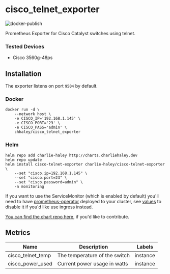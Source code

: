 # cisco_telnet_exporter
![docker-publish](https://github.com/charlie-haley/cisco_telnet_exporter/actions/workflows/docker-publish.yml/badge.svg)

Prometheus Exporter for Cisco Catalyst switches using telnet.

### Tested Devices
- Cisco 3560g-48ps

## Installation
The exporter listens on port `9504` by default.

### Docker
```
docker run -d \
    --network host \
    -e CISCO_IP='192.168.1.145' \
    -e CISCO_PORT='23' \
    -e CISCO_PASS='admin' \
    chhaley/cisco_telnet_exporter
```

### Helm
```
helm repo add charlie-haley http://charts.charliehaley.dev
helm repo update
helm install cisco-telnet-exporter charlie-haley/cisco-telnet-exporter \
    --set "cisco.ip=192.168.1.145" \ 
    --set "cisco.port=23" \
    --set "cisco.password=admin" \
    -n monitoring
```

If you want to use the ServiceMonitor (which is enabled by default) you'll need to have [prometheus-operator](https://github.com/prometheus-operator/prometheus-operator) deployed to your cluster, see [values](https://github.com/charlie-haley/private-charts/blob/main/charts/cisco-telnet-exporter/values.yaml) to disable it if you'd like use ingress instead.

[You can find the chart repo here](https://github.com/charlie-haley/private-charts), if you'd like to contribute. 

## Metrics
Name               | Description                          | Labels
-------------------|--------------------------------------|------
cisco_telnet_temp  | The temperature of the switch        | instance
cisco_power_used   | Current power usage in watts         | instance
